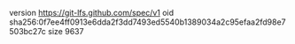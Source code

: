 version https://git-lfs.github.com/spec/v1
oid sha256:0f7ee4ff0913e6dda2f3dd7493ed5540b1389034a2c95efaa2fd98e7503bc27c
size 9637
